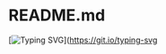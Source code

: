 # README.md
[![Typing SVG](https://readme-typing-svg.demolab.com/?lines=Hi+Everyone;Shreeti+Mohapatra+here)](https://git.io/typing-svg

